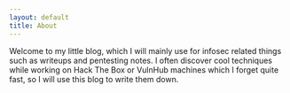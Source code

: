 ```yaml
---
layout: default
title: About
---
```


Welcome to my little blog, which I will mainly use for infosec related things such as writeups and pentesting notes. I often discover cool techniques while working on Hack The Box or VulnHub machines which I forget quite fast, so I will use this blog to write them down.
